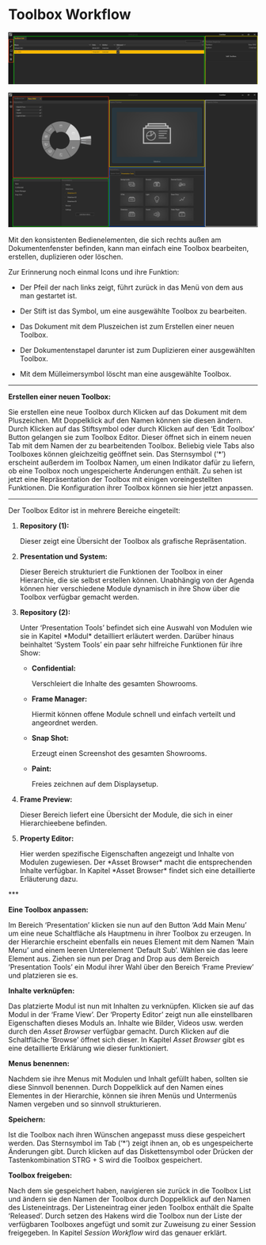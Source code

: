 # Toolbox Workflow 

  
![Placeholder](img/ToolboxList_Crop.PNG) 

![Placeholder](img/ToolboxEditor-NewToolbox.PNG) 

  

  

Mit den konsistenten Bedienelementen, die sich rechts außen am Dokumentenfenster befinden, kann man einfach eine Toolbox bearbeiten, erstellen, duplizieren oder löschen. 

Zur Erinnerung noch einmal Icons und ihre Funktion: 
<ul>
<li>Der Pfeil der nach links zeigt, führt zurück in das Menü von dem aus man gestartet ist. </p></li>
</p>
<li>Der Stift ist das Symbol, um eine ausgewählte Toolbox zu bearbeiten. </p></li>
</p>
<li>Das Dokument mit dem Pluszeichen ist zum Erstellen einer neuen Toolbox. </p></li>
</p>
<li>Der Dokumentenstapel darunter ist zum Duplizieren einer ausgewählten Toolbox. </p></li>
</p>
<li>Mit dem Mülleimersymbol löscht man eine ausgewählte Toolbox. </p></li>
</ul>

***
 

**Erstellen einer neuen Toolbox:**  

Sie erstellen eine neue Toolbox durch Klicken auf das Dokument mit dem Pluszeichen. Mit Doppelklick auf den Namen können sie diesen ändern. Durch Klicken auf das Stiftsymbol oder durch Klicken auf den ‘Edit Toolbox’ Button gelangen sie zum Toolbox Editor. Dieser öffnet sich in einem neuen Tab mit dem Namen der zu bearbeitenden Toolbox. Beliebig viele Tabs also Toolboxes können gleichzeitig geöffnet sein. Das Sternsymbol (‘*’) erscheint außerdem im Toolbox Namen, um einen Indikator dafür zu liefern, ob eine Toolbox noch ungespeicherte Änderungen enthält. Zu sehen ist jetzt eine Repräsentation der Toolbox mit einigen voreingestellten Funktionen. Die Konfiguration ihrer Toolbox können sie hier jetzt anpassen. 
 ***
Der Toolbox Editor ist in mehrere Bereiche eingeteilt: 

<ol>
<li></p> <b>Repository (1): </b>
</p>Dieser zeigt eine Übersicht der Toolbox als grafische Repräsentation. </p></li>
</p>
<li></p><b>Presentation und System: </b>
</p>
Dieser Bereich strukturiert die Funktionen der Toolbox in einer Hierarchie, die sie selbst erstellen können. Unabhängig von der Agenda können hier verschiedene Module dynamisch in ihre Show über die Toolbox verfügbar gemacht werden.</p></li>
</p>
<li></p><b>Repository (2):</b>  
</p>
Unter ‘Presentation Tools’ befindet sich eine Auswahl von Modulen wie sie in     Kapitel *Modul* detailliert erläutert werden. Darüber hinaus             beinhaltet ‘System Tools’ ein paar sehr hilfreiche Funktionen für ihre Show: 
</p>

<ul>
     <li><b>Confidential:</b> 
     </p>Verschleiert die Inhalte des gesamten Showrooms. </li>
</p>

<li><b>Frame Manager:</b> 
</p>Hiermit können offene Module schnell und einfach verteilt und angeordnet werden. </li>
</p>

<li><b>Snap Shot: </b>
</p>Erzeugt einen Screenshot des gesamten Showrooms. </li>
</p>

<li><b>Paint:</b>
</p>Freies zeichnen auf dem Displaysetup.</li>
</ul>
</p>
<li></p><b>Frame Preview:</b> 
</p>
Dieser Bereich liefert eine Übersicht der Module, die sich in einer         Hierarchieebene befinden. </p></li>
</p>
<li><p><b>Property Editor: </b>
<p/>
Hier werden spezifische Eigenschaften angezeigt und Inhalte von Modulen zugewiesen. Der *Asset Browser* macht die entsprechenden Inhalte verfügbar. In Kapitel *Asset Browser* findet sich eine detaillierte Erläuterung dazu. </p></li>
</ol>
***

**Eine Toolbox anpassen:** 

Im Bereich ‘Presentation’ klicken sie nun auf den Button ‘Add Main Menu’ um eine neue Schaltfläche als Hauptmenu in ihrer Toolbox zu erzeugen. In der Hierarchie erscheint ebenfalls ein neues Element mit dem Namen ‘Main Menu’ und einem leeren Unterelement ‘Default Sub’. Wählen sie das leere Element aus. Ziehen sie nun per Drag and Drop aus dem Bereich ‘Presentation Tools’ ein Modul ihrer Wahl über den Bereich ‘Frame Preview’ und platzieren sie es.  

**Inhalte verknüpfen:** 

Das platzierte Modul ist nun mit Inhalten zu verknüpfen. Klicken sie auf das Modul in der ‘Frame View’. Der ‘Property Editor’ zeigt nun alle einstellbaren Eigenschaften dieses Moduls an. Inhalte wie Bilder, Videos usw. werden durch den *Asset Browser* verfügbar gemacht. Durch Klicken auf die Schaltfläche ‘Browse’ öffnet sich dieser. In Kapitel *Asset Browser* gibt es eine detaillierte Erklärung wie dieser funktioniert. 

**Menus benennen:** 

Nachdem sie ihre Menus mit Modulen und Inhalt gefüllt haben, sollten sie diese Sinnvoll benennen. Durch Doppelklick auf den Namen eines Elementes in der Hierarchie, können sie ihren Menüs und Untermenüs Namen vergeben und so sinnvoll strukturieren.  

**Speichern:** 

Ist die Toolbox nach ihren Wünschen angepasst muss diese gespeichert werden. Das Sternsymbol im Tab (‘*’) zeigt ihnen an, ob es ungespeicherte Änderungen gibt. Durch klicken auf das Diskettensymbol oder Drücken der Tastenkombination STRG + S wird die Toolbox gespeichert.  

**Toolbox freigeben:** 

Nach dem sie gespeichert haben, navigieren sie zurück in die Toolbox List und ändern sie den Namen der Toolbox durch Doppelklick auf den Namen des Listeneintrags. Der Listeneintrag einer jeden Toolbox enthält die Spalte ‘Released’. Durch setzen des Hakens wird die Toolbox nun der Liste der verfügbaren Toolboxes angefügt und somit zur Zuweisung zu einer Session freigegeben. In Kapitel *Session Workflow* wird das genauer erklärt.  
